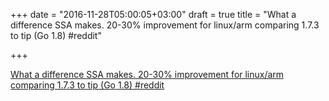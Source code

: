 +++
date = "2016-11-28T05:00:05+03:00"
draft = true
title = "What a difference SSA makes. 20-30% improvement for linux/arm comparing 1.7.3 to tip (Go 1.8)  #reddit"

+++

<p><a href="https://t.co/wJxC0WLzzN">What a difference SSA makes. 20-30% improvement for linux/arm comparing 1.7.3 to tip (Go 1.8)  #reddit</a></p>
